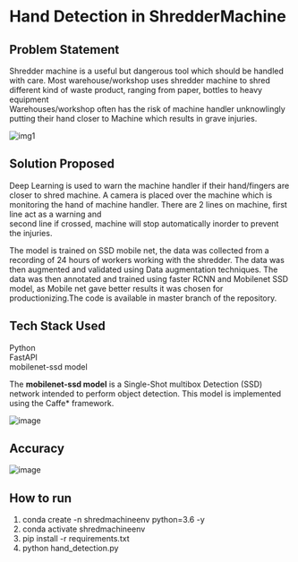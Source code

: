 # Hand Detection in ShredderMachine



## Problem Statement

Shredder machine is a useful but dangerous tool which should be handled with care. Most warehouse/workshop uses shredder machine to shred different kind of waste product, ranging from paper, bottles to heavy equipment </br>
Warehouses/workshop often has the risk of machine handler unknowlingly putting their hand closer to Machine which results in grave injuries.

![img1](https://github.com/ravi0dubey/ShredderMachine/assets/38419795/8e3cbcbe-3a52-4ff2-8e2e-d6b3a4563c8b)


## Solution Proposed

Deep Learning is used to warn the machine handler if their hand/fingers are closer to shred machine. A camera is placed over the machine which is monitoring the hand of machine handler. There are 2 lines on machine, first line act as a warning and  </br>
second line if crossed, machine will stop automatically inorder to prevent the injuries.

The model is trained on SSD mobile net, the data was collected from a recording of 24 hours of workers working with the shredder. The data was then augmented and validated using Data augmentation techniques. The data was then annotated and trained using faster RCNN and Mobilenet SSD model, as Mobile net gave better results it was chosen for productionizing.The code is available in master branch of the repository.


## Tech Stack Used
Python </br>
FastAPI </br>
mobilenet-ssd model </br>

The **mobilenet-ssd model** is a Single-Shot multibox Detection (SSD) network intended to perform object detection. This model is implemented using the Caffe* framework.

![image](https://github.com/ravi0dubey/ShredderMachine/assets/38419795/824776e4-5506-4fbd-b363-72bca9a53204)

## Accuracy
![image](https://github.com/ravi0dubey/ShredderMachine/assets/38419795/69253758-a67e-46e6-b45e-9655616cc193)


## How to run  
1. conda create -n shredmachineenv python=3.6 -y  </br>
2. conda activate shredmachineenv </br>
3. pip install -r requirements.txt </br>
4. python hand_detection.py </br>

